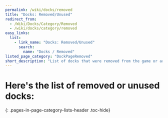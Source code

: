 ```yaml
---
permalink: /wiki/docks/removed
title: "Docks: Removed/Unused"
redirect_from:
  - /Wiki/Docks/Category/Removed
  - /wiki/docks/category/removed
easy_links:
  list:
    - link_name: "Docks: Removed/Unused"
      search:
        name: "Docks / Removed"
listed_page_category: "DockPageRemoved"
short_description: "List of docks that were removed from the game or are unused but are still in the game"
---
```


# Here's the list of removed or unused docks:
{: .pages-in-page-category-lists-header .toc-hide}
